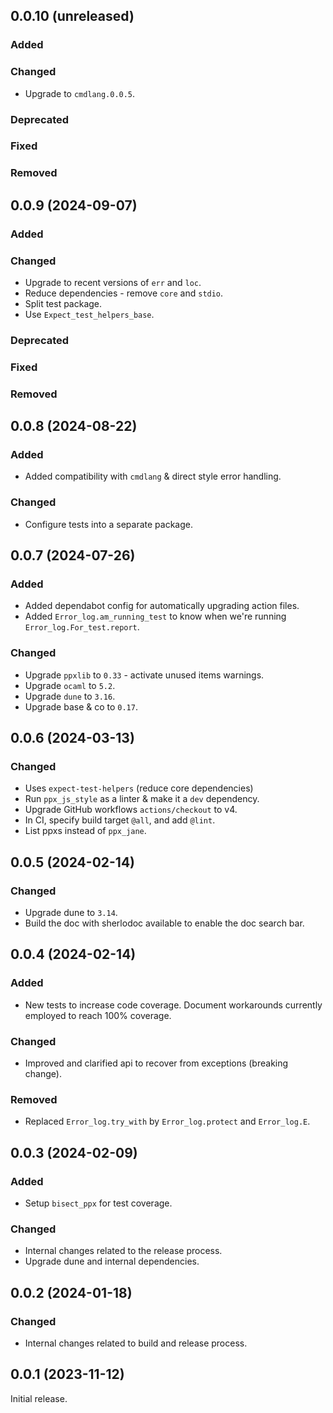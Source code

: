 ## 0.0.10 (unreleased)

### Added

### Changed

- Upgrade to `cmdlang.0.0.5`.

### Deprecated

### Fixed

### Removed

## 0.0.9 (2024-09-07)

### Added

### Changed

- Upgrade to recent versions of `err` and `loc`.
- Reduce dependencies - remove `core` and `stdio`.
- Split test package.
- Use `Expect_test_helpers_base`.

### Deprecated

### Fixed

### Removed

## 0.0.8 (2024-08-22)

### Added

- Added compatibility with `cmdlang` & direct style error handling.

### Changed

- Configure tests into a separate package.

## 0.0.7 (2024-07-26)

### Added

- Added dependabot config for automatically upgrading action files.
- Added `Error_log.am_running_test` to know when we're running `Error_log.For_test.report`.

### Changed

- Upgrade `ppxlib` to `0.33` - activate unused items warnings.
- Upgrade `ocaml` to `5.2`.
- Upgrade `dune` to `3.16`.
- Upgrade base & co to `0.17`.

## 0.0.6 (2024-03-13)

### Changed

- Uses `expect-test-helpers` (reduce core dependencies)
- Run `ppx_js_style` as a linter & make it a `dev` dependency.
- Upgrade GitHub workflows `actions/checkout` to v4.
- In CI, specify build target `@all`, and add `@lint`.
- List ppxs instead of `ppx_jane`.

## 0.0.5 (2024-02-14)

### Changed

- Upgrade dune to `3.14`.
- Build the doc with sherlodoc available to enable the doc search bar.

## 0.0.4 (2024-02-14)

### Added

- New tests to increase code coverage. Document workarounds currently employed to reach 100% coverage.

### Changed

- Improved and clarified api to recover from exceptions (breaking change).

### Removed

- Replaced `Error_log.try_with` by `Error_log.protect` and `Error_log.E`.

## 0.0.3 (2024-02-09)

### Added

- Setup `bisect_ppx` for test coverage.

### Changed

- Internal changes related to the release process.
- Upgrade dune and internal dependencies.

## 0.0.2 (2024-01-18)

### Changed

- Internal changes related to build and release process.

## 0.0.1 (2023-11-12)

Initial release.
